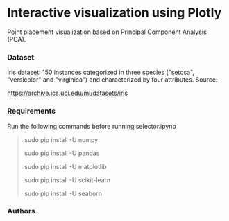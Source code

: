# Interactive visualization using Plotly

Point placement visualization based on Principal Component Analysis (PCA).

### Dataset

Iris dataset: 150 instances categorized in three species ("setosa", "versicolor" and "virginica") and characterized by four attributes. Source:

https://archive.ics.uci.edu/ml/datasets/iris

### Requirements

Run the following commands before running selector.ipynb

> sudo pip install -U numpy
>
> sudo pip install -U pandas
>
> sudo pip install -U matplotlib
>
> sudo pip install -U scikit-learn
>
> sudo pip install -U seaborn


### Authors

